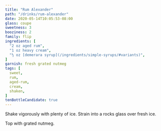 ```yaml
---
title: "Rum Alexander"
path: "/drinks/rum-alexander"
date: 2020-05-14T10:05:53-08:00
glass: coupe
sweetness: 3
booziness: 2
family: flip
ingredients: [
  "2 oz aged rum",
  "1 oz heavy cream",
  "½ oz [demerara syrup](/ingredients/simple-syrups/#variants)",
]
garnish: fresh grated nutmeg
tags: [
  sweet,
  rum,
  aged-rum,
  cream,
  shaken,
]
tenBottleCandidate: true
---
```

Shake vigorously with plenty of ice. Strain into a rocks glass over fresh ice.

Top with grated nutmeg.
